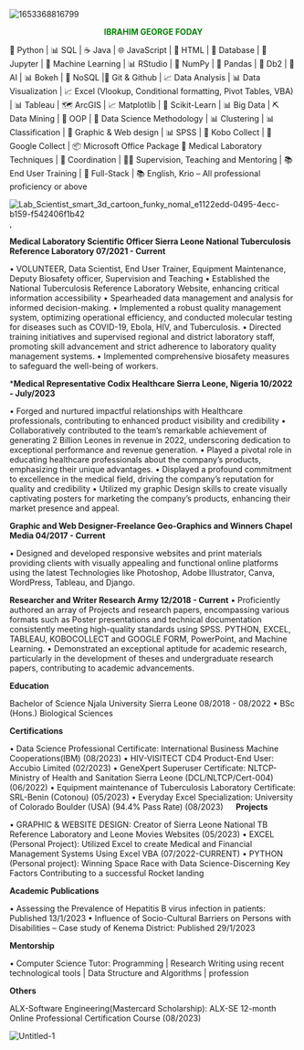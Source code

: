 ![1653368816799](https://github.com/ibrahimgeorgefoday/ibrahimgeorgefoday/assets/122330387/7d1f3f6a-ffbe-4e07-b9f5-2298f04b4e46)
<p align="center"><b><font color="green">IBRAHIM GEORGE FODAY</font></b></p>

🐍 Python | 📊 SQL | ☕ Java | 🌐 JavaScript | 📝 HTML | 📂 Database | 📔 Jupyter | 🤖 Machine Learning | 📊 RStudio | 🧮 NumPy | 🐼 Pandas | 🏢 Db2 | 🤖 AI | 📊 Bokeh | 🚫 NoSQL |📜 Git & Github | 📈 Data Analysis | 📊 Data Visualization | 📈 Excel (Vlookup, Conditional formatting, Pivot Tables, VBA) | 📊 Tableau | 🗺️ ArcGIS | 📈 Matplotlib | 🧠 Scikit-Learn | 📊 Big Data | ⛏️ Data Mining | 🧪 OOP | 🧪 Data Science Methodology | 📊 Clustering | 📊 Classification | 🎨 Graphic & Web design | 📊 SPSS | 📱 Kobo Collect | 📱 Google Collect | 📦 Microsoft Office Package 🔬 Medical Laboratory Techniques | 🤝 Coordination | 🧑‍🏫 Supervision, Teaching and Mentoring | 📚 End User Training | 💼 Full-Stack | 📚 English, Krio – All professional proficiency or above

![Lab_Scientist_smart_3d_cartoon_funky_nomal_e1122edd-0495-4ecc-b159-f542406f1b42](https://github.com/ibrahimgeorgefoday/ibrahimgeorgefoday/assets/122330387/d8d597ad-a266-417f-b697-9318fbf6a01f),

**Medical Laboratory Scientific Officer		Sierra Leone National Tuberculosis Reference Laboratory 07/2021 - Current**

•  VOLUNTEER, Data Scientist, End User Trainer, Equipment Maintenance, Deputy Biosafety officer, Supervision and Teaching
•   Established the National Tuberculosis Reference Laboratory Website, enhancing critical information accessibility
•   Spearheaded data management and analysis for informed decision-making.
•   Implemented a robust quality management system, optimizing operational efficiency, and conducted molecular testing for diseases such as COVID-19, Ebola, HIV, and Tuberculosis.
•   	Directed training initiatives and supervised regional and district laboratory staff, promoting skill advancement and strict adherence to laboratory quality management systems.
•   Implemented comprehensive biosafety measures to safeguard the well-being of workers.

***Medical Representative	 Codix Healthcare   Sierra Leone, Nigeria	10/2022 - July/2023**

•   Forged and nurtured impactful relationships with Healthcare professionals, contributing to enhanced product visibility and credibility
•   Collaboratively contributed to the team’s remarkable achievement of generating 2 Billion Leones in revenue in 2022, underscoring  dedication to exceptional performance and revenue generation.
•   Played a pivotal role in educating healthcare professionals about the company’s products, emphasizing their unique advantages.
•   Displayed a profound commitment to excellence in the medical field, driving the company’s reputation for quality and credibility
•   Utilized my graphic Design skills to create visually captivating posters for marketing the company’s products, enhancing their market presence and appeal.

**Graphic and Web Designer-Freelance	Geo-Graphics and Winners Chapel Media		04/2017 - Current**

•   Designed and developed responsive websites and print materials providing clients with visually appealing and functional online platforms using the latest Technologies like Photoshop, Adobe Illustrator, Canva, WordPress, Tableau, and Django.

**Researcher and Writer		Research Army		12/2018 - Current**
•   Proficiently authored an array of Projects and research papers, encompassing various formats such as Poster presentations and technical documentation consistently meeting high-quality standards using SPSS. PYTHON, EXCEL, TABLEAU, KOBOCOLLECT and GOOGLE FORM, PowerPoint, and Machine Learning.
•   Demonstrated an exceptional aptitude for academic research, particularly in the development of theses and undergraduate research papers, contributing to academic advancements.


**Education**

Bachelor of Science		Njala University	Sierra Leone	08/2018 - 08/2022
•  BSc (Hons.) Biological Sciences

**Certifications**

•   Data Science Professional Certificate: International Business Machine Cooperations(IBM) (08/2023)
•   HIV-VISITECT CD4 Product-End User: Accubio Limited (02/2023)
•   GeneXpert Superuser Certificate: NLTCP-Ministry of Health and Sanitation Sierra Leone (DCL/NLTCP/Cert-004) (06/2022)
•   Equipment maintenance of Tuberculosis Laboratory Certificate: SRL-Benin (Cotonou) (05/2023)
•   Everyday Excel Specialization: University of Colorado Boulder (USA) (94.4% Pass Rate) (08/2023)
 
**Projects**

•   GRAPHIC & WEBSITE DESIGN: Creator of Sierra Leone National TB Reference Laboratory and Leone Movies Websites (05/2023)
•   EXCEL (Personal Project): Utilized Excel to create Medical and Financial Management Systems Using Excel VBA (07/2022-CURRENT)
•   PYTHON (Personal project): Winning Space Race with Data Science-Discerning Key Factors Contributing to a successful Rocket landing 

**Academic Publications**

•   Assessing the Prevalence of Hepatitis B virus infection in patients: Published 13/1/2023 
•   Influence of Socio-Cultural Barriers on Persons with Disabilities – Case study of Kenema District: Published 29/1/2023

**Mentorship**

•   Computer Science Tutor: Programming | Research Writing using recent technological tools | Data Structure and Algorithms | profession

**Others**

ALX-Software Engineering(Mastercard Scholarship):  ALX-SE 12-month Online Professional Certification Course (08/2023)


![Untitled-1](https://github.com/ibrahimgeorgefoday/ibrahimgeorgefoday/assets/122330387/95e9464c-2f8c-40e4-aafe-d39d09e01779)






